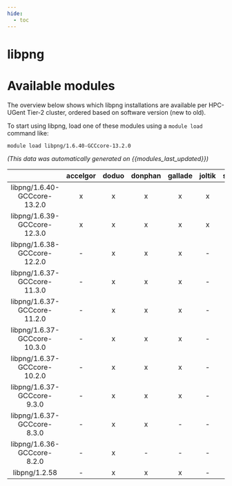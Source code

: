 ```yaml
---
hide:
  - toc
---
```


libpng
======

# Available modules


The overview below shows which libpng installations are available per HPC-UGent Tier-2 cluster, ordered based on software version (new to old).

To start using libpng, load one of these modules using a `module load` command like:

```shell
module load libpng/1.6.40-GCCcore-13.2.0
```

*(This data was automatically generated on {{modules_last_updated}})*  

| |accelgor|doduo|donphan|gallade|joltik|shinx|skitty|
| :---: | :---: | :---: | :---: | :---: | :---: | :---: | :---: |
|libpng/1.6.40-GCCcore-13.2.0|x|x|x|x|x|x|x|
|libpng/1.6.39-GCCcore-12.3.0|x|x|x|x|x|x|x|
|libpng/1.6.38-GCCcore-12.2.0|-|x|x|x|-|x|-|
|libpng/1.6.37-GCCcore-11.3.0|-|x|x|x|-|x|-|
|libpng/1.6.37-GCCcore-11.2.0|-|x|x|x|-|-|-|
|libpng/1.6.37-GCCcore-10.3.0|-|x|x|x|-|-|-|
|libpng/1.6.37-GCCcore-10.2.0|-|x|x|x|-|-|-|
|libpng/1.6.37-GCCcore-9.3.0|-|x|x|x|-|-|-|
|libpng/1.6.37-GCCcore-8.3.0|-|x|x|-|-|-|-|
|libpng/1.6.36-GCCcore-8.2.0|-|x|-|-|-|-|-|
|libpng/1.2.58|-|x|x|x|-|-|-|
